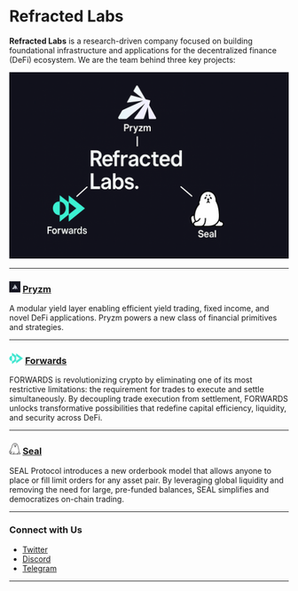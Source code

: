 # Refracted Labs

**Refracted Labs** is a research-driven company focused on building foundational infrastructure and applications for the decentralized finance (DeFi) ecosystem. We are the team behind three key projects:
<p align="center">
  <img src="../assets/banner.png" alt="Refracted Labs Banner" />
</p>

---

### <img src="../assets/p.png" alt="Pryzm Logo" height="20"/> [Pryzm](https://github.com/pryzm-finance)
A modular yield layer enabling efficient yield trading, fixed income, and novel DeFi applications. Pryzm powers a new class of financial primitives and strategies.

---

### <img src="../assets/logo.svg" alt="Forwards Logo" height="20"/> [Forwards](https://github.com/forwards-finance)
FORWARDS is revolutionizing crypto by eliminating one of its most restrictive limitations: the requirement for trades to execute and settle simultaneously. By decoupling trade execution from settlement, FORWARDS unlocks transformative possibilities that redefine capital efficiency, liquidity, and security across DeFi.

---

### <img src="../assets/seal.png" alt="Seal Logo" height="20"/> [Seal](https://github.com/seal-protocol)
SEAL Protocol introduces a new orderbook model that allows anyone to place or fill limit orders for any asset pair. By leveraging global liquidity and removing the need for large, pre-funded balances, SEAL simplifies and democratizes on-chain trading.

---

### Connect with Us

- [Twitter](https://x.com/Refracted_Labs)
- [Discord](https://discord.gg/gpWeG57F43)
- [Telegram](https://t.me/pryzm_zone)

---
